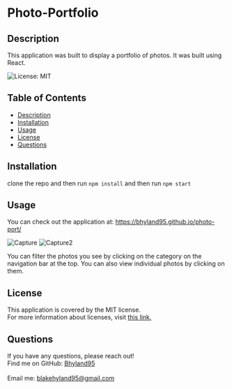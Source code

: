 # Photo-Portfolio

## Description
This application was built to display a portfolio of photos. It was built using React.

![License: MIT](https://img.shields.io/badge/License-MIT-yellow.svg)
 
 ## Table of Contents
  - [Description](#description)
  - [Installation](#installation)
  - [Usage](#usage)
  - [License](#license)
  - [Questions](#questions)

## Installation
clone the repo and then 
run `npm install` and then 
run `npm start` 

## Usage
You can check out the application at: https://bhyland95.github.io/photo-port/

![Capture](https://user-images.githubusercontent.com/84405590/150446109-e9878653-b3c7-40ea-91db-7dd33bb67726.PNG)
![Capture2](https://user-images.githubusercontent.com/84405590/150446119-0510dce7-d97b-4c20-9e83-0baf57c838ea.PNG)

You can filter the photos you see by clicking on the category on the navigation bar at the top. You can also view individual photos by clicking on them. 


  ## License
  This application is covered by the MIT license. 
  <br />
  For more information about licenses, visit [this link.](https://docs.github.com/en/repositories/managing-your-repositorys-settings-and-features/customizing-your-repository/licensing-a-repository)
  


## Questions
If you have any questions, please reach out! 
<br />
Find me on GitHub: [Bhyland95](https://github.com/Bhyland95)<br />
<br />
Email me: blakehyland95@gmail.com


